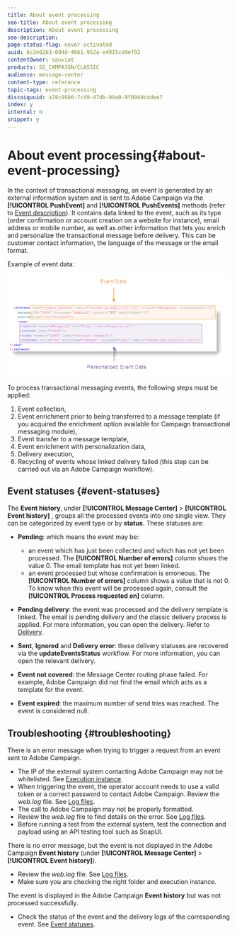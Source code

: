 ```yaml
---
title: About event processing
seo-title: About event processing
description: About event processing
seo-description: 
page-status-flag: never-activated
uuid: 6c3e02b3-0d4d-4661-952a-e4915ca9ef92
contentOwner: sauviat
products: SG_CAMPAIGN/CLASSIC
audience: message-center
content-type: reference
topic-tags: event-processing
discoiquuid: a78c9986-7c49-47db-99a0-9f0949c4dee7
index: y
internal: n
snippet: y
---
```


# About event processing{#about-event-processing}

 In the context of transactional messaging, an event is generated by an external information system and is sent to Adobe Campaign via the **[!UICONTROL PushEvent]** and **[!UICONTROL PushEvents]** methods (refer to [Event description](../../message-center/using/event-description.md)). It contains data linked to the event, such as its type (order confirmation or account creation on a website for instance), email address or mobile number, as well as other information that lets you enrich and personalize the transactional message before delivery. This can be customer contact information, the language of the message or the email format.

Example of event data:

![](assets/messagecenter_events_request_001.png)

To process transactional messaging events, the following steps must be applied:

1. Event collection,
1. Event enrichment prior to being transferred to a message template (if you acquired the enrichment option available for Campaign transactional messaging module),
1. Event transfer to a message template,
1. Event enrichment with personalization data,
1. Delivery execution,
1. Recycling of events whose linked delivery failed (this step can be carried out via an Adobe Campaign workflow).

## Event statuses {#event-statuses}

The **Event history**, under **[!UICONTROL Message Center]** > **[!UICONTROL Event history]** , groups all the processed events into one single view. They can be categorized by event type or by **status**. These statuses are:

* **Pending**: which means the event may be:

    * an event which has just been collected and which has not yet been processed. The **[!UICONTROL Number of errors]** column shows the value 0. The email template has not yet been linked.
    * an event processed but whose confirmation is erroneous. The **[!UICONTROL Number of errors]** column shows a value that is not 0. To know when this event will be processed again, consult the **[!UICONTROL Process requested on]** column.

* **Pending delivery**: the event was processed and the delivery template is linked. The email is pending delivery and the classic delivery process is applied. For more information, you can open the delivery. Refer to [Delivery](../../delivery/using/about-message-tracking.md).
* **Sent**, **Ignored** and **Delivery error**: these delivery statuses are recovered via the **updateEventsStatus** workflow. For more information, you can open the relevant delivery.
* **Event not covered**: the Message Center routing phase failed. For example, Adobe Campaign did not find the email which acts as a template for the event.
* **Event expired**: the maximum number of send tries was reached. The event is considered null.

## Troubleshooting {#troubleshooting}

There is an error message when trying to trigger a request from an event sent to Adobe Campaign.

* The IP of the external system contacting Adobe Campaign may not be whitelisted. See [Execution instance](../../message-center/using/creating-a-shared-connection.md#execution-instance).
* When triggering the event, the operator account needs to use a valid token or a correct password to contact Adobe Campaign. Review the *web.log* file. See [Log files](../../production/using/log-files.md).
* The call to Adobe Campaign may not be properly formatted.
* Review the *web.log* file to find details on the error. See [Log files](../../production/using/log-files.md).
* Before running a test from the external system, test the connection and payload using an API testing tool such as SoapUI.

There is no error message, but the event is not displayed in the Adobe Campaign **Event history** (under **[!UICONTROL Message Center]** > **[!UICONTROL Event history]**).

* Review the *web.log* file. See [Log files](../../production/using/log-files.md).
* Make sure you are checking the right folder and execution instance.

The event is displayed in the Adobe Campaign **Event history** but was not processed successfully.

* Check the status of the event and the delivery logs of the corresponding event. See [Event statuses](../../message-center/using/about-event-processing.md#event-statuses).

